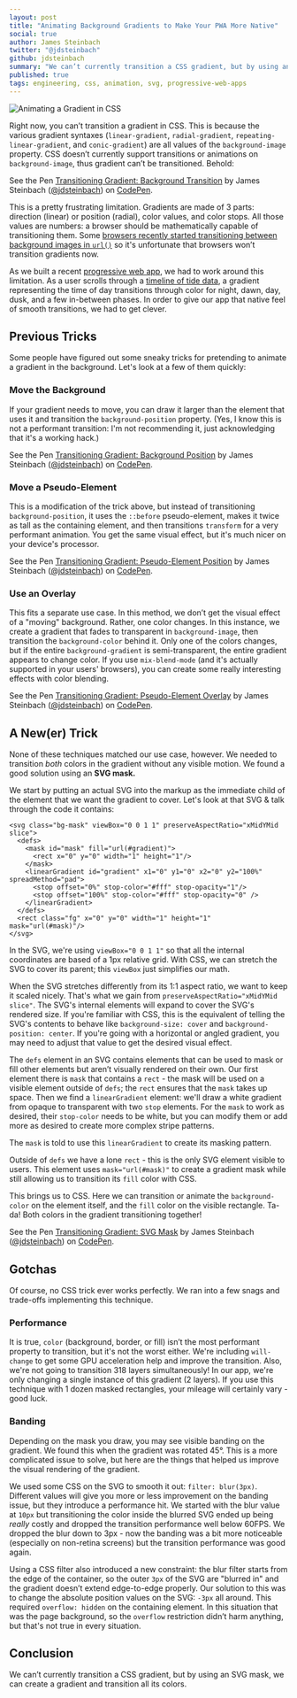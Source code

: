 ```yaml
---
layout: post
title: "Animating Background Gradients to Make Your PWA More Native"
social: true
author: James Steinbach
twitter: "@jdsteinbach"
github: jdsteinbach
summary: "We can’t currently transition a CSS gradient, but by using an SVG mask, we can create a gradient and transition all its colors."
published: true
tags: engineering, css, animation, svg, progressive-web-apps
---
```


![Animating a Gradient in CSS](https://i.imgur.com/5YFPBS7.jpg)

Right now, you can’t transition a gradient in CSS. This is because the various gradient syntaxes (`linear-gradient`, `radial-gradient`, `repeating-linear-gradient`, and `conic-gradient`) are all values of the `background-image` property. CSS doesn’t currently support transitions or animations on `background-image`, thus gradient can’t be transitioned. Behold:

<p data-height="265" data-theme-id="0" data-slug-hash="OxPWRm" data-default-tab="css,result" data-user="jdsteinbach" data-embed-version="2" data-pen-title="Transitioning Gradient: Background Transition" data-preview="true" class="codepen">See the Pen <a href="https://codepen.io/jdsteinbach/pen/OxPWRm/">Transitioning Gradient: Background Transition</a> by James Steinbach (<a href="https://codepen.io/jdsteinbach">@jdsteinbach</a>) on <a href="https://codepen.io">CodePen</a>.</p>

This is a pretty frustrating limitation. Gradients are made of 3 parts: direction (linear) or position (radial), color values, and color stops. All those values are numbers: a browser should be mathematically capable of transitioning them. Some [browsers recently started transitioning between background images in `url()`](https://codepen.io/jdsteinbach/pen/LzLegx?editors=0110) so it's unfortunate that browsers won’t transition gradients now.

As we built a recent [progressive web app](https://dockyard.com/progressive-web-apps), we had to work around this limitation. As a user scrolls through a [timeline of tide data](https://hightide.earth), a gradient representing the time of day transitions through color for night, dawn, day, dusk, and a few in-between phases. In order to give our app that native feel of smooth transitions, we had to get clever.

## Previous Tricks

Some people have figured out some sneaky tricks for pretending to animate a gradient in the background. Let's look at a few of them quickly:

### Move the Background

If your gradient needs to move, you can draw it larger than the element that uses it and transition the `background-position` property. (Yes, I know this is not a performant transition: I'm not recommending it, just acknowledging that it's a working hack.)

<p data-height="265" data-theme-id="0" data-slug-hash="eGmpmP" data-default-tab="css,result" data-user="jdsteinbach" data-embed-version="2" data-pen-title="Transitioning Gradient: Background Position" data-preview="true" class="codepen">See the Pen <a href="https://codepen.io/jdsteinbach/pen/eGmpmP/">Transitioning Gradient: Background Position</a> by James Steinbach (<a href="https://codepen.io/jdsteinbach">@jdsteinbach</a>) on <a href="https://codepen.io">CodePen</a>.</p>

### Move a Pseudo-Element

This is a modification of the trick above, but instead of transitioning `background-position`, it uses the `::before` pseudo-element, makes it twice as tall as the containing element, and then transitions `transform` for a very performant animation. You get the same visual effect, but it's much nicer on your device's processor.

<p data-height="265" data-theme-id="0" data-slug-hash="GMgpEW" data-default-tab="css,result" data-user="jdsteinbach" data-embed-version="2" data-pen-title="Transitioning Gradient: Pseudo-Element Position" data-preview="true" class="codepen">See the Pen <a href="https://codepen.io/jdsteinbach/pen/GMgpEW/">Transitioning Gradient: Pseudo-Element Position</a> by James Steinbach (<a href="https://codepen.io/jdsteinbach">@jdsteinbach</a>) on <a href="https://codepen.io">CodePen</a>.</p>

### Use an Overlay

This fits a separate use case. In this method, we don’t get the visual effect of a "moving" background. Rather, one color changes. In this instance, we create a gradient that fades to transparent in `background-image`, then transition the `background-color` behind it. Only one of the colors changes, but if the entire `background-gradient` is semi-transparent, the entire gradient appears to change color. If you use `mix-blend-mode` (and it's actually supported in your users' browsers), you can create some really interesting effects with color blending.

<p data-height="265" data-theme-id="0" data-slug-hash="RLNrdq" data-default-tab="css,result" data-user="jdsteinbach" data-embed-version="2" data-pen-title="Transitioning Gradient: Pseudo-Element Overlay" data-preview="true" class="codepen">See the Pen <a href="https://codepen.io/jdsteinbach/pen/RLNrdq/">Transitioning Gradient: Pseudo-Element Overlay</a> by James Steinbach (<a href="https://codepen.io/jdsteinbach">@jdsteinbach</a>) on <a href="https://codepen.io">CodePen</a>.</p>

## A New(er) Trick

None of these techniques matched our use case, however. We needed to transition _both_ colors in the gradient without any visible motion. We found a good solution using an **SVG mask.**

We start by putting an actual SVG into the markup as the immediate child of the element that we want the gradient to cover. Let's look at that SVG & talk through the code it contains:

```
<svg class="bg-mask" viewBox="0 0 1 1" preserveAspectRatio="xMidYMid slice">
  <defs>
    <mask id="mask" fill="url(#gradient)">
      <rect x="0" y="0" width="1" height="1"/>
    </mask>
    <linearGradient id="gradient" x1="0" y1="0" x2="0" y2="100%" spreadMethod="pad">
      <stop offset="0%" stop-color="#fff" stop-opacity="1"/>
      <stop offset="100%" stop-color="#fff" stop-opacity="0" />
    </linearGradient>
  </defs>
  <rect class="fg" x="0" y="0" width="1" height="1" mask="url(#mask)"/>
</svg>
```

In the SVG, we're using `viewBox="0 0 1 1"` so that all the internal coordinates are based of a 1px relative grid. With CSS, we can stretch the SVG to cover its parent; this `viewBox` just simplifies our math.

When the SVG stretches differently from its 1:1 aspect ratio, we want to keep it scaled nicely. That's what we gain from `preserveAspectRatio="xMidYMid slice"`. The SVG's internal elements will expand to cover the SVG's rendered size. If you're familiar with CSS, this is the equivalent of telling the SVG's contents to behave like `background-size: cover` and `background-position: center`. If you're going with a horizontal or angled gradient, you may need to adjust that value to get the desired visual effect.

The `defs` element in an SVG contains elements that can be used to mask or fill other elements but aren’t visually rendered on their own. Our first element there is `mask` that contains a `rect` - the mask will be used on a visible element outside of `defs`; the `rect` ensures that the `mask` takes up space. Then we find a `linearGradient` element: we'll draw a white gradient from opaque to transparent with two `stop` elements. For the `mask` to work as desired, their `stop-color` needs to be white, but you can modify them or add more as desired to create more complex stripe patterns.

The `mask` is told to use this `linearGradient` to create its masking pattern.

Outside of `defs` we have a lone `rect` - this is the only SVG element visible to users. This element uses `mask="url(#mask)"` to create a gradient mask while still allowing us to transition its `fill` color with CSS.

This brings us to CSS. Here we can transition or animate the `background-color` on the element itself, and the `fill` color on the visible rectangle. Ta-da! Both colors in the gradient transitioning together!

<p data-height="265" data-theme-id="0" data-slug-hash="jGEqVV" data-default-tab="html,result" data-user="jdsteinbach" data-embed-version="2" data-pen-title="Transitioning Gradient: SVG Mask" data-preview="true" class="codepen">See the Pen <a href="https://codepen.io/jdsteinbach/pen/jGEqVV/">Transitioning Gradient: SVG Mask</a> by James Steinbach (<a href="https://codepen.io/jdsteinbach">@jdsteinbach</a>) on <a href="https://codepen.io">CodePen</a>.</p>
<script async src="https://production-assets.codepen.io/assets/embed/ei.js"></script>

## Gotchas

Of course, no CSS trick ever works perfectly. We ran into a few snags and trade-offs implementing this technique.

### Performance

It is true, `color` (background, border, or fill) isn’t the most performant property to transition, but it's not the worst either. We're including `will-change` to get some GPU acceleration help and improve the transition. Also, we're not going to transition 318 layers simultaneously! In our app, we're only changing a single instance of this gradient (2 layers). If you use this technique with 1 dozen masked rectangles, your mileage will certainly vary - good luck.

### Banding

Depending on the mask you draw, you may see visible banding on the gradient. We found this when the gradient was rotated 45°. This is a more complicated issue to solve, but here are the things that helped us improve the visual rendering of the gradient.

We used some CSS on the SVG to smooth it out: `filter: blur(3px)`. Different values will give you more or less improvement on the banding issue, but they introduce a performance hit. We started with the blur value at `10px` but transitioning the color inside the blurred SVG ended up being _really_ costly and dropped the transition performance well below 60FPS. We dropped the blur down to 3px - now the banding was a bit more noticeable (especially on non-retina screens) but the transition performance was good again.

Using a CSS filter also introduced a new constraint: the blur filter starts from the edge of the container, so the outer `3px` of the SVG are "blurred in" and the gradient doesn’t extend edge-to-edge properly. Our solution to this was to change the absolute position values on the SVG: `-3px` all around. This required `overflow: hidden` on the containing element. In this situation that was the page background, so the `overflow` restriction didn’t harm anything, but that's not true in every situation.

## Conclusion

We can’t currently transition a CSS gradient, but by using an SVG mask, we can create a gradient and transition all its colors.
